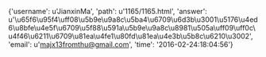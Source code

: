 {'username': u'JianxinMa', 'path': u'1165/1165.html', 'answer': u'\u65f6\u95f4\uff08\u5b9e\u9a8c\u5ba4\u6709\u6d3b\u3001\u5176\u4ed6\u8bfe\u4e5f\u6709\u5f88\u591a\u5b9e\u9a8c\u8981\u505a\uff09\uff0c\u4f46\u6211\u6709\u81ea\u4fe1\u80fd\u81ea\u4e3b\u5b8c\u6210\u3002', 'email': u'majx13fromthu@gmail.com', 'time': '2016-02-24:18:04:56'}